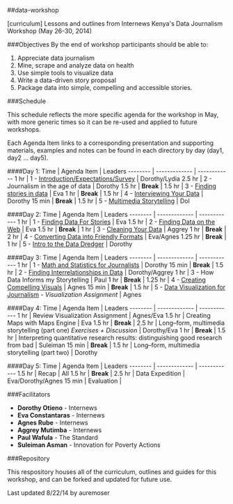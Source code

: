 ##data-workshop


[curriculum] Lessons and outlines from Internews Kenya's Data Journalism Workshop (May 26-30, 2014)

###Objectives
By the end of workshop participants should be able to:   
1.	Appreciate data journalism2.	Mine, scrape and analyze data on health 3.	Use simple tools to visualize data 4.	Write a data-driven story proposal5.	Package data into simple, compelling and accessible stories.###Schedule
This schedule reflects the more specific agenda for the workshop in May, with more generic times so it can be re-used and applied to future workshops. 
Each Agenda Item links to a corresponding presentation and supporting materials, examples and notes can be found in each directory by day (day1, day2 ... day5).
####Day 1:
Time | Agenda Item | Leaders
-------- | ------------- | ------------
1 hr | 1 - [Introduction/Expectations/Survey](https://github.com/internews-ke/data-workshop/blob/master/day1/presentations/1-Introduction.pptx) | Dorothy/Lydia
2.5 hr | 2 - Journalism in the age of data  | Dorothy
1.5 hr | **Break**  | 
1.5 hr | 3 - [Finding stories in data](https://github.com/internews-ke/data-workshop/blob/master/day1/presentations/3-Finding_stories_in_data.pptx)  | Eva
1 hr | **Break**  | 
1.5 hr | 4 - [Interviewing Your Data](https://github.com/internews-ke/data-workshop/blob/master/day1/presentations/4-Interviewing_your_data-outline.pptx)  | Dorothy
15 min | **Break**  | 
1.5 hr | 5 - [Multimedia Storytelling](https://github.com/internews-ke/data-workshop/blob/master/day1/exercises%2Bexamples/5-Multimedia-Storytelling_wksheet.doc)  | Dol
####Day 2:
Time | Agenda Item | Leaders
-------- | ------------- | ------------
1 hr | 1 - [Finding Data For Stories](https://github.com/internews-ke/data-workshop/blob/master/day2/presentations/1-Finding_data_for_stories.pptx)  | Eva
1.5 hr | 2 - [Finding Data on the Web](https://github.com/internews-ke/data-workshop/blob/master/day2/presentations/2-Finding_data_on_the_web.pptx)  | Eva
1.5 hr | **Break**  | 
1 hr | 3 - [Cleaning Your Data](https://github.com/internews-ke/data-workshop/blob/master/day2/presentations/3-Cleaning_your_messy_data.pptx)  | Aggrey
1 hr | **Break**  | 
2 hr | 4 - [Converting Data into Friendly Formats](https://github.com/internews-ke/data-workshop/blob/master/day2/presentations/4-Converting_data.pptx)  | Eva/Agnes
1.25 hr | **Break**  | 
1 hr | 5 - [Intro to the Data Dredger](https://github.com/internews-ke/data-workshop/blob/master/day2/presentations/5-Introducting_to_Data_Dredger.pptx)  | Dorothy
####Day 3:
Time | Agenda Item | Leaders
-------- | ------------- | ------------
1 hr | 1 - [Math and Statistics for Journalists](https://github.com/internews-ke/data-workshop/blob/master/day3/presentations/1-Math_for_journalists.pptx)  | Dorothy
15 min | **Break**  | 
1.5 hr | 2 - [Finding Interrelationships in Data](https://github.com/internews-ke/data-workshop/blob/master/day3/presentations/2-Interrelationships.pptx)  | Dorothy/Aggrey
1 hr | 3 - How Data Informs my Storytelling  | Paul
1 hr | **Break**  | 
1.25 hr | 4 - [Creating Compelling Visuals](https://github.com/internews-ke/data-workshop/blob/master/day3/presentations/4-Creating_Compelling_Visuals.pptx)  | Agnes
15 min | **Break**  | 
1.5 hr | 5 - [Data Visualization for Journalism](https://github.com/internews-ke/data-workshop/blob/master/day3/presentations/5-Visualisations_for_journalist.pptx) - *Visualization Assignment* | Agnes
####Day 4:Time | Agenda Item | Leaders
-------- | ------------- | ------------
1 hr | Review Visualization Assignment  | Agnes/Eva
1.5 hr | Creating Maps with Maps Engine  | Eva
1.5 hr | **Break**  | 
2.5 hr | Long–form, multimedia storytelling (part one) *Exercises + Discussion*  | Dorothy/Eva
1 hr | **Break**  | 
1.5 hr | Interpreting quantitative research results:  distinguishing good research from bad   | Suleiman
15 min | **Break**  | 
1.5 hr | Long–form, multimedia storytelling (part two)  | Dorothy
####Day 5:Time | Agenda Item | Leaders
-------- | ------------- | ------------
1.5 hr | Recap  | All
1.5 hr | **Break**  | 
2.5 hr | Data Expedition  | Eva/Dorothy/Agnes
15 min | Evaluation  | 

###Facilitators
* **Dorothy Otieno** - Internews 
* **Eva Constantaras** - Internews 
* **Agnes Rube** - Internews
* **Aggrey Mutimba** - Internews
* **Paul Wafula** - The Standard
* **Suleiman Asman** - Innovation for Poverty Actions###Repository
This respository houses all of the curriculum, outlines and guides for this workshop, and can be forked and updated for future use. 
Last updated 8/22/14 by auremoser